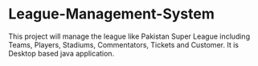 # League-Management-System
This project will manage the league like Pakistan Super League including Teams, Players, Stadiums, Commentators, Tickets and Customer.
It is Desktop based java application.
